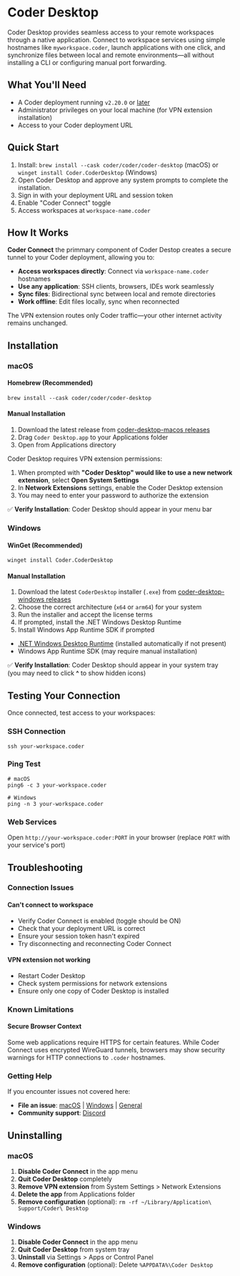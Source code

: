 # Coder Desktop

Coder Desktop provides seamless access to your remote workspaces through a native application. Connect to workspace services using simple hostnames like `myworkspace.coder`, launch applications with one click, and synchronize files between local and remote environments—all without installing a CLI or configuring manual port forwarding.

## What You'll Need

- A Coder deployment running `v2.20.0` or [later](https://github.com/coder/coder/releases/latest)
- Administrator privileges on your local machine (for VPN extension installation)
- Access to your Coder deployment URL

## Quick Start

1. Install: `brew install --cask coder/coder/coder-desktop` (macOS) or `winget install Coder.CoderDesktop` (Windows)
1. Open Coder Desktop and approve any system prompts to complete the installation.
1. Sign in with your deployment URL and session token
1. Enable "Coder Connect" toggle
1. Access workspaces at `workspace-name.coder`

## How It Works

**Coder Connect** the primmary component of Coder Destop creates a secure tunnel to your Coder deployment, allowing you to:

- **Access workspaces directly**: Connect via `workspace-name.coder` hostnames
- **Use any application**: SSH clients, browsers, IDEs work seamlessly
- **Sync files**: Bidirectional sync between local and remote directories
- **Work offline**: Edit files locally, sync when reconnected

The VPN extension routes only Coder traffic—your other internet activity remains unchanged.

## Installation

<div class="tabs">

### macOS

<div class="tabs">

#### Homebrew (Recommended)

```shell
brew install --cask coder/coder/coder-desktop
```

#### Manual Installation

1. Download the latest release from [coder-desktop-macos releases](https://github.com/coder/coder-desktop-macos/releases)
1. Drag `Coder Desktop.app` to your Applications folder
1. Open from Applications directory

</div>

Coder Desktop requires VPN extension permissions:

1. When prompted with **"Coder Desktop" would like to use a new network extension**, select **Open System Settings**
1. In **Network Extensions** settings, enable the Coder Desktop extension
1. You may need to enter your password to authorize the extension

✅ **Verify Installation**: Coder Desktop should appear in your menu bar

### Windows

<div class="tabs">

#### WinGet (Recommended)

```shell
winget install Coder.CoderDesktop
```

#### Manual Installation

1. Download the latest `CoderDesktop` installer (`.exe`) from [coder-desktop-windows releases](https://github.com/coder/coder-desktop-windows/releases)
1. Choose the correct architecture (`x64` or `arm64`) for your system
1. Run the installer and accept the license terms
1. If prompted, install the .NET Windows Desktop Runtime
1. Install Windows App Runtime SDK if prompted

</div>

- [.NET Windows Desktop Runtime](https://dotnet.microsoft.com/en-us/download/dotnet/8.0) (installed automatically if not present)
- Windows App Runtime SDK (may require manual installation)

✅ **Verify Installation**: Coder Desktop should appear in your system tray (you may need to click **^** to show hidden icons)

</div>

## Testing Your Connection

Once connected, test access to your workspaces:

<div class="tabs">

### SSH Connection

```shell
ssh your-workspace.coder
```

### Ping Test

```shell
# macOS
ping6 -c 3 your-workspace.coder

# Windows
ping -n 3 your-workspace.coder
```

### Web Services

Open `http://your-workspace.coder:PORT` in your browser (replace `PORT` with your service's port)

</div>

## Troubleshooting

### Connection Issues

#### Can't connect to workspace

- Verify Coder Connect is enabled (toggle should be ON)
- Check that your deployment URL is correct
- Ensure your session token hasn't expired
- Try disconnecting and reconnecting Coder Connect

#### VPN extension not working

- Restart Coder Desktop
- Check system permissions for network extensions
- Ensure only one copy of Coder Desktop is installed

### Known Limitations

#### Secure Browser Context

Some web applications require HTTPS for certain features. While Coder Connect uses encrypted WireGuard tunnels, browsers may show security warnings for HTTP connections to `.coder` hostnames.

### Getting Help

If you encounter issues not covered here:

- **File an issue**: [macOS](https://github.com/coder/coder-desktop-macos/issues) | [Windows](https://github.com/coder/coder-desktop-windows/issues) | [General](https://github.com/coder/coder/issues)
- **Community support**: [Discord](https://coder.com/chat)

## Uninstalling

<div class="tabs">

### macOS

1. **Disable Coder Connect** in the app menu
2. **Quit Coder Desktop** completely
3. **Remove VPN extension** from System Settings > Network Extensions
4. **Delete the app** from Applications folder
5. **Remove configuration** (optional): `rm -rf ~/Library/Application\ Support/Coder\ Desktop`

### Windows

1. **Disable Coder Connect** in the app menu
2. **Quit Coder Desktop** from system tray
3. **Uninstall** via Settings > Apps or Control Panel
4. **Remove configuration** (optional): Delete `%APPDATA%\Coder Desktop`

</div>
